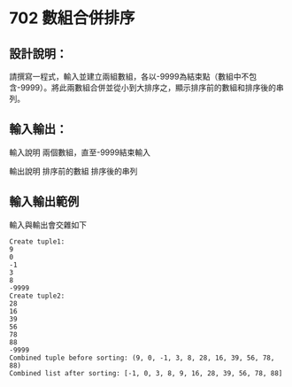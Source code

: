 # 702 數組合併排序
## 設計說明：
請撰寫一程式，輸入並建立兩組數組，各以-9999為結束點（數組中不包含-9999）。將此兩數組合併並從小到大排序之，顯示排序前的數組和排序後的串列。

## 輸入輸出：
輸入說明
兩個數組，直至-9999結束輸入

輸出說明
排序前的數組
排序後的串列

## 輸入輸出範例
輸入與輸出會交雜如下
```
Create tuple1:
9
0
-1
3
8
-9999
Create tuple2:
28
16
39
56
78
88
-9999
Combined tuple before sorting: (9, 0, -1, 3, 8, 28, 16, 39, 56, 78, 88)
Combined list after sorting: [-1, 0, 3, 8, 9, 16, 28, 39, 56, 78, 88]
```

